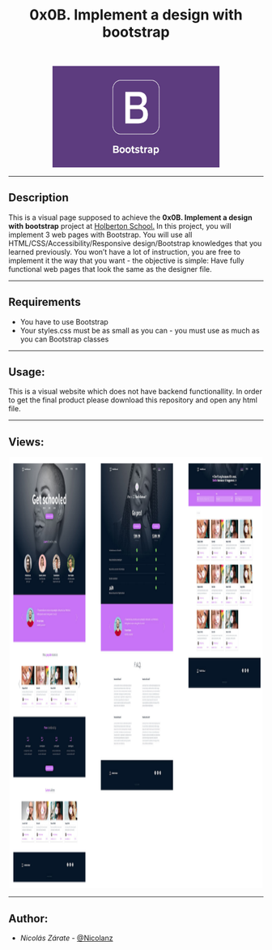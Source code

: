 <h1 align = "center">0x0B. Implement a design with bootstrap</h1><br>
<p align="center">
    <img width="330" height="200" src="images/readme_image.png">
</p>

------------

## Description
This is a visual page supposed to achieve the **0x0B. Implement a design with bootstrap** project at [Holberton School.](https://www.holbertonschool.com "Holberton School.")
In this project, you will implement 3 web pages with Bootstrap. You will use all HTML/CSS/Accessibility/Responsive design/Bootstrap knowledges that you learned previously.
You won’t have a lot of instruction, you are free to implement it the way that you want - the objective is simple: Have fully functional web pages that look the same as the designer file.

------------

## Requirements

- You have to use Bootstrap
- Your styles.css must be as small as you can - you must use as much as you can Bootstrap classes

------------

## Usage:

This is a visual website which does not have backend functionallity. In order to get the final product please download this repository and open any html file. 

------------

## Views:

<p align="center">
    <img width="500" height="850" src="images/readme_views.png">
</p>

------------

## Author:

- *Nicolás Zárate*  - [@Nicolanz](https://github.com/Nicolanz)
